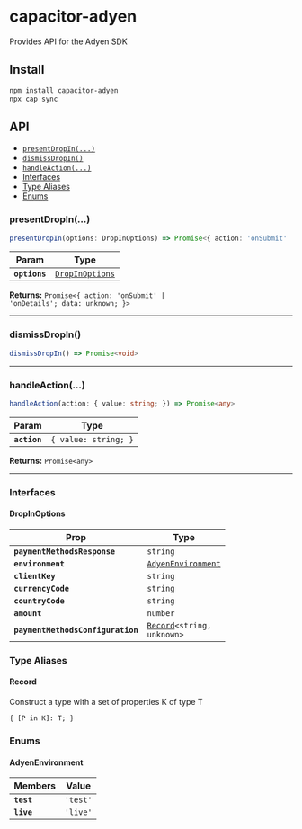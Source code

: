 # capacitor-adyen

Provides API for the Adyen SDK

## Install

```bash
npm install capacitor-adyen
npx cap sync
```

## API

<docgen-index>

* [`presentDropIn(...)`](#presentdropin)
* [`dismissDropIn()`](#dismissdropin)
* [`handleAction(...)`](#handleaction)
* [Interfaces](#interfaces)
* [Type Aliases](#type-aliases)
* [Enums](#enums)

</docgen-index>

<docgen-api>
<!--Update the source file JSDoc comments and rerun docgen to update the docs below-->

### presentDropIn(...)

```typescript
presentDropIn(options: DropInOptions) => Promise<{ action: 'onSubmit' | 'onDetails'; data: unknown; }>
```

| Param         | Type                                                    |
| ------------- | ------------------------------------------------------- |
| **`options`** | <code><a href="#dropinoptions">DropInOptions</a></code> |

**Returns:** <code>Promise&lt;{ action: 'onSubmit' | 'onDetails'; data: unknown; }&gt;</code>

--------------------


### dismissDropIn()

```typescript
dismissDropIn() => Promise<void>
```

--------------------


### handleAction(...)

```typescript
handleAction(action: { value: string; }) => Promise<any>
```

| Param        | Type                            |
| ------------ | ------------------------------- |
| **`action`** | <code>{ value: string; }</code> |

**Returns:** <code>Promise&lt;any&gt;</code>

--------------------


### Interfaces


#### DropInOptions

| Prop                              | Type                                                             |
| --------------------------------- | ---------------------------------------------------------------- |
| **`paymentMethodsResponse`**      | <code>string</code>                                              |
| **`environment`**                 | <code><a href="#adyenenvironment">AdyenEnvironment</a></code>    |
| **`clientKey`**                   | <code>string</code>                                              |
| **`currencyCode`**                | <code>string</code>                                              |
| **`countryCode`**                 | <code>string</code>                                              |
| **`amount`**                      | <code>number</code>                                              |
| **`paymentMethodsConfiguration`** | <code><a href="#record">Record</a>&lt;string, unknown&gt;</code> |


### Type Aliases


#### Record

Construct a type with a set of properties K of type T

<code>{ [P in K]: T; }</code>


### Enums


#### AdyenEnvironment

| Members    | Value               |
| ---------- | ------------------- |
| **`test`** | <code>'test'</code> |
| **`live`** | <code>'live'</code> |

</docgen-api>
